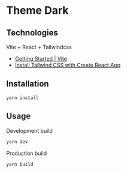 # Theme Dark

## Technologies
Vite + React + Tailwindcss

* [Getting Started | Vite](https://vitejs.dev/guide/)
* [Install Tailwind CSS with Create React App](https://tailwindcss.com/docs/guides/create-react-app)

## Installation

```
yarn install
```

## Usage
Development build

```bash
yarn dev
```

Production build

```bash
yarn build
```
